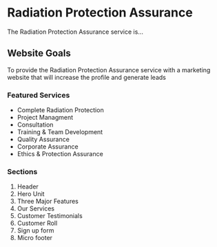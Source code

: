 # Radiation Protection Assurance

The Radiation Protection Assurance service is...

## Website Goals

To provide the Radiation Protection Assurance service with a marketing website that will increase the profile and generate leads

### Featured Services

- Complete Radiation Protection
- Project Managment 
- Consultation
- Training & Team Development
- Quality Assurance
- Corporate Assurance
- Ethics & Protection Assurance

### Sections

1. Header
2. Hero Unit
3. Three Major Features
4. Our Services
5. Customer Testimonials
6. Customer Roll
7. Sign up form
8. Micro footer